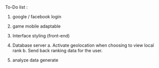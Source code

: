 To-Do list :
1. google / facebook login
2. game mobile adaptable
3. Interface styling (front-end)
4. Database server
	a. Activate geolocation when choosing to view local rank 
	b. Send back ranking data for the user. 

5. analyze data generate 